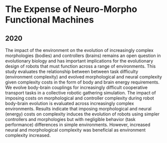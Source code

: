 # The Expense of Neuro-Morpho Functional Machines
## 2020
The impact of the environment on the evolution of increasingly complex
morphologies (bodies) and controllers (brains) remains an open
question in evolutionary biology and has
important implications for the evolutionary design of robots that must
function across a
range of environments. This study evaluates the relationship between
between task difficulty (environment complexity) and evolved
morphological and neural complexity given complexity costs in the form
of body and brain energy requirements.  We evolve body-brain couplings
for increasingly difficult cooperative transport tasks in a collective
robotic gathering simulation.  The impact of imposing costs on
morphological and controller complexity during robot body-brain
evolution is evaluated across increasingly complex environments.
Results indicate that imposing morphological and neural (energy) costs
on complexity induces the evolution of robots using simpler
controllers and morphologies but with negligible behavior (task
performance) differences in simple environments.
However, increased neural and morphological complexity was beneficial
as environment complexity increased.
